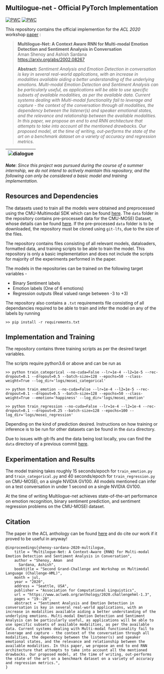 ## Multilogue-net - Official PyTorch Implementation  
[![PWC](https://img.shields.io/endpoint.svg?url=https://paperswithcode.com/badge/multilogue-net-a-context-aware-rnn-for-multi-2/multimodal-sentiment-analysis-on-cmu-mosei-1)](https://paperswithcode.com/sota/multimodal-sentiment-analysis-on-cmu-mosei-1?p=multilogue-net-a-context-aware-rnn-for-multi-2) [![PWC](https://img.shields.io/endpoint.svg?url=https://paperswithcode.com/badge/multilogue-net-a-context-aware-rnn-for-multi-2/multimodal-sentiment-analysis-on-mosi)](https://paperswithcode.com/sota/multimodal-sentiment-analysis-on-mosi?p=multilogue-net-a-context-aware-rnn-for-multi-2)
  
This repository contains the official implemention for the *ACL 2020* workshop [paper](https://www.aclweb.org/anthology/2020.challengehml-1.3/)  :
> **Multilogue-Net: A Context Aware RNN for Multi-modal Emotion Detection and Sentiment Analysis in Conversation**<br>
> Aman Shenoy and Ashish Sardana<br>
> https://arxiv.org/abs/2002.08267  
>
> **Abstract:** *Sentiment Analysis and Emotion Detection in conversation is key in several real-world applications, with an increase in modalities available aiding a better understanding of the underlying emotions. Multi-modal Emotion Detection and Sentiment Analysis can be particularly useful, as applications will be able to use specific subsets of available modalities, as per the available data. Current systems dealing with Multi-modal functionality fail to leverage and capture - the context of the conversation through all modalities, the dependency between the listener(s) and speaker emotional states, and the relevance and relationship between the available modalities. In this paper, we propose an end to end RNN architecture that attempts to take into account all the mentioned drawbacks. Our proposed model, at the time of writing, out-performs the state of the art on a benchmark dataset on a variety of accuracy and regression metrics.*  

| ![dialogue](https://github.com/amanshenoy/multilogue-net/blob/master/diagrams/dialogue.jpg) |
|:-------------------------------------------------------------------------------------------:|


***Note***: *Since this project was pursued during the course of a summer internship, we do not intend to actively maintain this repository, and the following can only be considered a basic model and training implementation.*

## Resources and Dependencies

The datasets used to train all the models were obtained and preprocessed using the CMU-Multimodal SDK which can be found [here](https://github.com/A2Zadeh/CMU-MultimodalSDK). The `data` folder in the repository contains pre-processed data for the CMU-MOSEI Dataset, whose details can be found [here](https://www.aclweb.org/anthology/P18-1208/). If the pre-processed `data` folder is to be downloaded, the repository must be cloned using `git-lfs`, due to the size of the files.

The repository contains files consisting of all relevant models, dataloaders, formatted data, and training scripts to be able to train the model. This repository is only a basic implementation and does not include the scripts for majority of the experiments performed in the paper. 

The models in the repositories can be trained on the following target variables -  

* Binary Sentiment labels  
* Emotion labels (One of 6 emotions)
* Regression outputs (Real valued range between -3 to +3)  
  
The repository also contains a `.txt` requirements file consisting of all dependancies required to be able to train and infer the model on any of the labels by running

    >> pip install -r requirements.txt

## Implementation and Training

The repository contains three training scripts as per the desired target variables.  

The scripts require python3.6 or above and can be run as

    >> python train_categorical --no-cuda=False --lr=1e-4 --l2=1e-5 --rec-dropout=0.1 --dropout=0.5 --batch-size=128 --epochs=50 --class-weight=True --log_dir='logs/mosei_categorical'
  
    >> python train_emotion --no-cuda=False --lr=1e-4 --l2=1e-5 --rec-dropout=0.1 --dropout=0.5 --batch-size=128 --epochs=50 --class-weight=True --emotion='happiness' --log_dir='logs/mosei_emotion'
  
    >> python train_regression --no-cuda=False --lr=1e-4 --l2=1e-4 --rec-dropout=0.1 --dropout=0.25 --batch-size=128 --epochs=100 --log_dir='logs/mosei_regression'
    
Depending on the kind of prediction desired. Instructions on how training or inference is to be run for other datasets can be found in the `data` directory. 

Due to issues with git-lfs and the data being lost locally, you can find the `data` directory of a previous commit [here](https://github.com/amanshenoy/multilogue-net/tree/5d6b6ff8b1a26cf0762d6c1ca3a99917e881bf26/data). 

## Experimentation and Results 

The model training takes roughly 15 seconds/epoch for `train_emotion.py` and `train_categorical.py` and 40 seconds/epoch for `train_regression.py` on CMU-MOSEI, on a single NVIDIA GV100. All models mentioned can infer on a test conversation in under 1 second on a single NVIDIA GV100. 

At the time of writing Multilogue-net achieves state-of-the-art performance on emotion recognition, binary sentiment prediction, and sentiment regression problems on the CMU-MOSEI dataset.

## Citation

The paper in the ACL anthology can be found [here](https://www.aclweb.org/anthology/2020.challengehml-1.3/) and do cite our work if it proved to be useful in anyway!

``` 
@inproceedings{shenoy-sardana-2020-multilogue,
    title = "Multilogue-Net: A Context-Aware {RNN} for Multi-modal Emotion Detection and Sentiment Analysis in Conversation",
    author = "Shenoy, Aman  and
      Sardana, Ashish",
    booktitle = "Second Grand-Challenge and Workshop on Multimodal Language (Challenge-HML)",
    month = jul,
    year = "2020",
    address = "Seattle, USA",
    publisher = "Association for Computational Linguistics",
    url = "https://www.aclweb.org/anthology/2020.challengehml-1.3",
    pages = "19--28",
    abstract = "Sentiment Analysis and Emotion Detection in conversation is key in several real-world applications, with an increase in modalities available aiding a better understanding of the underlying emotions. Multi-modal Emotion Detection and Sentiment Analysis can be particularly useful, as applications will be able to use specific subsets of available modalities, as per the available data. Current systems dealing with Multi-modal functionality fail to leverage and capture - the context of the conversation through all modalities, the dependency between the listener(s) and speaker emotional states, and the relevance and relationship between the available modalities. In this paper, we propose an end to end RNN architecture that attempts to take into account all the mentioned drawbacks. Our proposed model, at the time of writing, out-performs the state of the art on a benchmark dataset on a variety of accuracy and regression metrics.",
}
```
